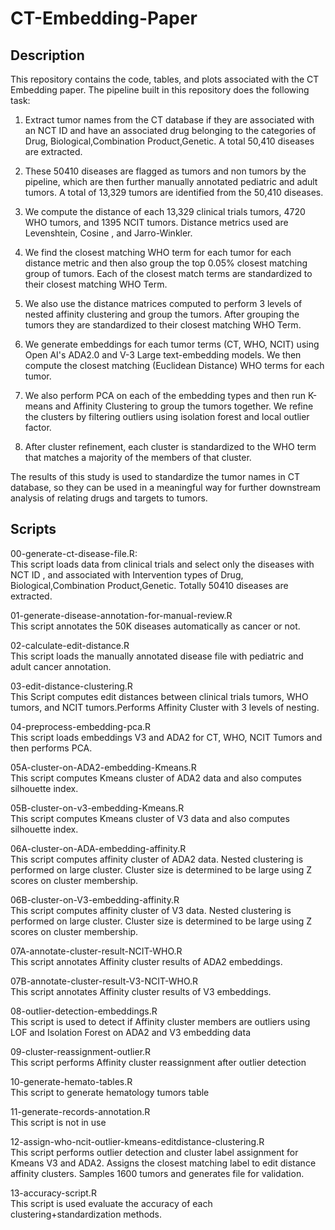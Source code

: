 # CT-Embedding-Paper

## Description
This repository contains the code, tables, and plots associated with the CT Embedding paper. The pipeline built in this repository does the following task: <br/>

1. Extract tumor names from the CT database if they are associated with an NCT ID and have an associated drug belonging to the categories  of Drug, Biological,Combination Product,Genetic. A total 50,410 diseases are extracted.<br/>

2. These 50410 diseases are flagged as tumors and non tumors by the pipeline, which are then further manually annotated pediatric and adult tumors. A total of 13,329 tumors are identified from the 50,410 diseases.<br/> 

3. We compute the distance of each  13,329 clinical trials tumors, 4720 WHO tumors, and 1395 NCIT tumors.  Distance metrics used are Levenshtein, Cosine , and Jarro-Winkler. </br>

4. We find the closest matching WHO term for each tumor for each distance metric and then also group the top 0.05% closest matching group of tumors. Each of the closest match terms are standardized to their closest matching WHO Term. </br>

5. We also use the distance matrices computed to perform 3 levels of nested affinity clustering and group the tumors. After grouping the tumors they are standardized to their closest matching WHO Term. </br>

6. We generate embeddings for each tumor terms (CT, WHO, NCIT) using Open AI's ADA2.0 and V-3 Large text-embedding models. We then compute the closest matching (Euclidean Distance) WHO terms for each tumor.  </br>

7. We also perform PCA on each of the embedding types and then run K-means and Affinity Clustering to group the tumors together. We refine the clusters by filtering outliers using isolation forest and local outlier factor.  </br>

8. After cluster refinement, each cluster is standardized to the WHO term that matches a majority of the members of that cluster.  
   
   
   

The results of this study is used to standardize the tumor names in CT database, so they can be used in a meaningful way for further downstream analysis of relating drugs and targets to tumors.

## Scripts

00-generate-ct-disease-file.R:  </br> 
This script loads data from clinical trials and select only the diseases with NCT ID , and associated with Intervention types of Drug, Biological,Combination Product,Genetic. Totally 50410 diseases are extracted. </br> 


01-generate-disease-annotation-for-manual-review.R </br>
This script annotates the 50K diseases automatically as cancer or not. </br>

02-calculate-edit-distance.R </br>
This script loads the manually annotated disease file with pediatric and adult cancer annotation. <br/>

03-edit-distance-clustering.R </br>
This Script computes edit distances between clinical trials tumors, WHO tumors, and NCIT tumors.Performs Affinity Cluster with 3 levels of nesting. </br>

04-preprocess-embedding-pca.R </br>
This script loads embeddings V3 and ADA2 for CT, WHO, NCIT  Tumors and then performs PCA. </br>

05A-cluster-on-ADA2-embedding-Kmeans.R </br>
This script computes Kmeans cluster of ADA2 data and also computes silhouette index. </br>


05B-cluster-on-v3-embedding-Kmeans.R </br>
This script computes Kmeans cluster of V3 data and also computes silhouette index. </br>

06A-cluster-on-ADA-embedding-affinity.R </br>
This script computes affinity cluster of ADA2 data. Nested clustering is performed on large cluster. Cluster size is determined to be large using Z scores on cluster membership. <br/>


06B-cluster-on-V3-embedding-affinity.R </br>
This script computes affinity cluster of V3 data. Nested clustering is performed on large cluster. Cluster size is determined to be large using Z scores on cluster membership.


07A-annotate-cluster-result-NCIT-WHO.R </br>
This script annotates Affinity cluster results of ADA2 embeddings. </br>

07B-annotate-cluster-result-V3-NCIT-WHO.R </br>
This script annotates Affinity cluster results of V3 embeddings. </br>


08-outlier-detection-embeddings.R </br>
This script is used to detect if Affinity cluster members are outliers using LOF and Isolation Forest on ADA2 and V3 embedding data </br>

09-cluster-reassignment-outlier.R </br>
This script performs Affinity cluster reassignment after outlier detection </br>

10-generate-hemato-tables.R </br>
This script to generate hematology tumors table </br>

11-generate-records-annotation.R </br>
This script is not in use </br>

12-assign-who-ncit-outlier-kmeans-editdistance-clustering.R </br>
This script performs outlier detection and cluster label assignment for Kmeans V3 and ADA2. Assigns the closest matching label to edit distance affinity clusters. Samples 1600 tumors and generates file for validation. </br>

13-accuracy-script.R </br>
This script is used evaluate the accuracy of each clustering+standardization methods. 

